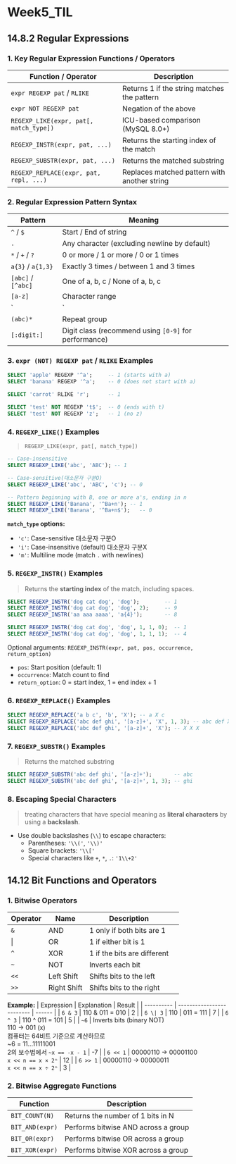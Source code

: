 # Week5_TIL

## 14.8.2 Regular Expressions

### 1. Key Regular Expression Functions / Operators

| Function / Operator | Description |
|---------------------|-------------|
| `expr REGEXP pat` / `RLIKE` | Returns 1 if the string matches the pattern |
| `expr NOT REGEXP pat` | Negation of the above |
| `REGEXP_LIKE(expr, pat[, match_type])` | ICU-based comparison (MySQL 8.0+) |
| `REGEXP_INSTR(expr, pat, ...)` | Returns the starting index of the match |
| `REGEXP_SUBSTR(expr, pat, ...)` | Returns the matched substring |
| `REGEXP_REPLACE(expr, pat, repl, ...)` | Replaces matched pattern with another string |

### 2. Regular Expression Pattern Syntax

| Pattern | Meaning |
|--------|---------|
| `^` / `$` | Start / End of string |
| `.` | Any character (excluding newline by default) |
| `*` / `+` / `?` | 0 or more / 1 or more / 0 or 1 times |
| `a{3}` / `a{1,3}` | Exactly 3 times / between 1 and 3 times |
| `[abc]` / `[^abc]` | One of a, b, c / None of a, b, c |
| `[a-z]` | Character range |
| `|` | OR condition (`abc|def`) |
| `(abc)*` | Repeat group |
| `[:digit:]` | Digit class (recommend using `[0-9]` for performance) |

### 3. `expr (NOT) REGEXP pat` / `RLIKE` Examples

```SQL
SELECT 'apple' REGEXP '^a';     -- 1 (starts with a)
SELECT 'banana' REGEXP '^a';    -- 0 (does not start with a)

SELECT 'carrot' RLIKE 'r';      -- 1

SELECT 'test' NOT REGEXP 't$';  -- 0 (ends with t)
SELECT 'test' NOT REGEXP 'z';   -- 1 (no z)
```

### 4. `REGEXP_LIKE()` Examples
> `REGEXP_LIKE(expr, pat[, match_type])`

```sql
-- Case-insensitive
SELECT REGEXP_LIKE('abc', 'ABC'); -- 1

-- Case-sensitive(대소문자 구분O)
SELECT REGEXP_LIKE('abc', 'ABC', 'c'); -- 0

-- Pattern beginning with B, one or more a's, ending in n
SELECT REGEXP_LIKE('Banana', '^Ba+n'); -- 1
SELECT REGEXP_LIKE('Banana', '^Ba+n$');   -- 0
```

**`match_type` options:**
- `'c'`: Case-sensitive 대소문자 구분O
- `'i'`: Case-insensitive (default) 대소문자 구분X
- `'m'`: Multiline mode (match `.` with newlines)

### 5. `REGEXP_INSTR()` Examples
> Returns the **starting index** of the match, including spaces.

```sql
SELECT REGEXP_INSTR('dog cat dog', 'dog');        -- 1
SELECT REGEXP_INSTR('dog cat dog', 'dog', 2);     -- 9
SELECT REGEXP_INSTR('aa aaa aaaa', 'a{4}');       -- 8

SELECT REGEXP_INSTR('dog cat dog', 'dog', 1, 1, 0);  -- 1
SELECT REGEXP_INSTR('dog cat dog', 'dog', 1, 1, 1);  -- 4
```

Optional arguments: `REGEXP_INSTR(expr, pat, pos, occurrence, return_option)`
- `pos`: Start position (default: 1)
- `occurrence`: Match count to find
- `return_option`: 0 = start index, 1 = end index + 1


### 6. `REGEXP_REPLACE()` Examples

```sql
SELECT REGEXP_REPLACE('a b c', 'b', 'X'); -- a X c
SELECT REGEXP_REPLACE('abc def ghi', '[a-z]+', 'X', 1, 3); -- abc def X
SELECT REGEXP_REPLACE('abc def ghi', '[a-z]+', 'X'); -- X X X
```

### 7. `REGEXP_SUBSTR()` Examples
> Returns the matched substring

```sql
SELECT REGEXP_SUBSTR('abc def ghi', '[a-z]+');       -- abc
SELECT REGEXP_SUBSTR('abc def ghi', '[a-z]+', 1, 3); -- ghi
```

### 8. Escaping Special Characters
> treating characters that have special meaning as **literal characters** by using a **backslash**.

- Use double backslashes (`\\`) to escape characters:
  - Parentheses: `'\\('`, `'\\)'`
  - Square brackets: `'\\['`
  - Special characters like `+`, `*`, `.`: `'1\\+2'`


## 14.12 Bit Functions and Operators

### 1. Bitwise Operators
| Operator | Name        | Description                           |                                |
| -------- | ----------- | ------------------------------------- | ------------------------------ |
| `&`      | AND         | 1 only if both bits are 1   |                                |
|\|         | OR                                    | 1 if either bit is 1 |
| `^`      | XOR         | 1 if the bits are different |                                |
| `~`      | NOT         | Inverts each bit                      |                                |
| `<<`     | Left Shift  | Shifts bits to the left               |                                |
| `>>`     | Right Shift | Shifts bits to the right              |                                |

**Example:**
| Expression | Explanation               | Result |
| ---------- | ------------------------- | ------ |
| `6 & 3`    | 110 & 011 = 010           | 2      |
| `6 \| 3`   | 110 \| 011 = 111          | 7      |
| `6 ^ 3`    | 110 ^ 011 = 101           | 5      |
| `~6`       | Inverts bits (binary NOT)<br> 110 → 001 (x)<br> 컴퓨터는 64비트 기준으로 계산하므로<br> ~6 = 11...11111001<br> 2의 보수법에서 `~x == -x - 1` | -7     |
| `6 << 1`   | 00000110 → 00001100<br> `x << n == x × 2ⁿ`       | 12     |
| `6 >> 1`   | 00000110 → 00000011<br> `x << n == x ÷ 2ⁿ`       | 3      |


### 2. Bitwise Aggregate Functions

| Function        | Description                         |
| --------------- | ----------------------------------- |
| `BIT_COUNT(N)`  | Returns the number of 1 bits in N   |
| `BIT_AND(expr)` | Performs bitwise AND across a group |
| `BIT_OR(expr)`  | Performs bitwise OR across a group  |
| `BIT_XOR(expr)` | Performs bitwise XOR across a group |